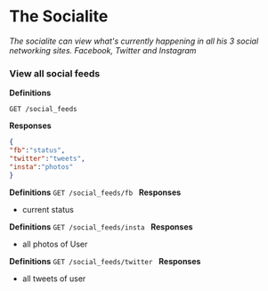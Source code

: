 # The Socialite

*The socialite can view what's currently happening in all his 3 social networking sites.
Facebook, Twitter and Instagram*

### View all social feeds
**Definitions**

`GET /social_feeds `

**Responses**

```json
{
"fb":"status",
"twitter":"tweets",
"insta":"photos"
}
```

**Definitions**
`GET /social_feeds/fb `
**Responses**
- current status

**Definitions**
`GET /social_feeds/insta `
**Responses**
- all photos of User

**Definitions**
`GET /social_feeds/twitter `
**Responses**
- all tweets of user
